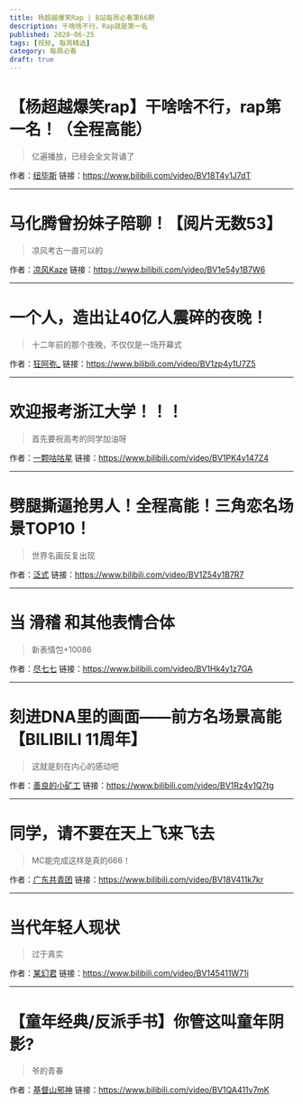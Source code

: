 ```yaml
---
title: 杨超越爆笑Rap | B站每周必看第66期
description: 干啥啥不行，Rap就是第一名
published: 2020-06-25
tags: [视频, 每周精选]
category: 每周必看
draft: true
---
```


# 【杨超越爆笑rap】干啥啥不行，rap第一名！（全程高能）
> 亿遍播放，已经会全文背诵了

作者：[纽毕斯](https://space.bilibili.com/89338806)
链接：https://www.bilibili.com/video/BV18T4y1J7dT

---

# 马化腾曾扮妹子陪聊！【阅片无数53】
> 凉风考古一直可以的

作者：[凉风Kaze](https://space.bilibili.com/14110780)
链接：https://www.bilibili.com/video/BV1e54y1B7W6

---

# 一个人，造出让40亿人震碎的夜晚！
> 十二年前的那个夜晚，不仅仅是一场开幕式

作者：[狂阿弥_](https://space.bilibili.com/3433092)
链接：https://www.bilibili.com/video/BV1zp4y1U7Z5

---

# 欢迎报考浙江大学！！！
> 首先要祝高考的同学加油呀

作者：[一颗咕咕星](https://space.bilibili.com/38606568)
链接：https://www.bilibili.com/video/BV1PK4y147Z4

---

# 劈腿撕逼抢男人！全程高能！三角恋名场景TOP10！
> 世界名画反复出现

作者：[泛式](https://space.bilibili.com/63231)
链接：https://www.bilibili.com/video/BV1Z54y1B7R7

---

# 当 滑稽 和其他表情合体
> 新表情包+10086

作者：[尽七七](https://space.bilibili.com/437549884)
链接：https://www.bilibili.com/video/BV1Hk4y1z7GA

---

# 刻进DNA里的画面——前方名场景高能【BILIBILI 11周年】
> 这就是刻在内心的感动吧

作者：[善良的小矿工](https://space.bilibili.com/586350333)
链接：https://www.bilibili.com/video/BV1Rz4y1Q7tg

---

# 同学，请不要在天上飞来飞去
> MC能完成这样是真的666！

作者：[广东共青团](https://space.bilibili.com/330383888)
链接：https://www.bilibili.com/video/BV18V411k7kr

---

# 当代年轻人现状
> 过于真实

作者：[某幻君](https://space.bilibili.com/1577804)
链接：https://www.bilibili.com/video/BV145411W71i

---

# 【童年经典/反派手书】你管这叫童年阴影?
> 爷的青春

作者：[基督山邪神](https://space.bilibili.com/29658682)
链接：https://www.bilibili.com/video/BV1QA411v7mK

